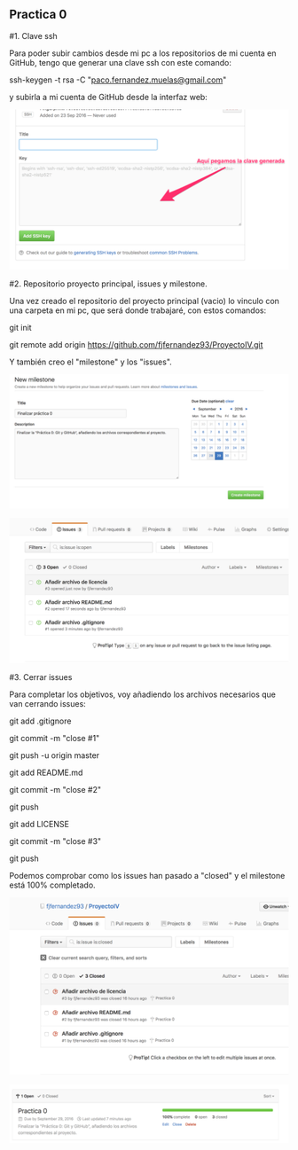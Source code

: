 ## Practica 0

#1. Clave ssh

Para poder subir cambios desde mi pc a los repositorios de mi cuenta en GitHub, tengo que generar una clave ssh con este comando:

ssh-keygen -t rsa -C "paco.fernandez.muelas@gmail.com"

y subirla a mi cuenta de GitHub desde la interfaz web:

![img1](https://github.com/fjfernandez93/ProyectoIV/blob/hito0/capturas/img1.png)

#2. Repositorio proyecto principal, issues y milestone.

Una vez creado el repositorio del proyecto principal (vacio) lo vinculo con una carpeta en mi pc, que será donde trabajaré, con estos comandos:

git init

git remote add origin https://github.com/fjfernandez93/ProyectoIV.git

Y también creo el "milestone" y los "issues".

![img2](https://github.com/fjfernandez93/ProyectoIV/blob/hito0/capturas/img2.png)

![img3](https://github.com/fjfernandez93/ProyectoIV/blob/hito0/capturas/img3.png)

#3. Cerrar issues

Para completar los objetivos, voy añadiendo los archivos necesarios que van cerrando issues:

git add .gitignore

git commit -m "close \#1"

git push -u origin master

git add README.md

git commit -m "close \#2"

git push

git add LICENSE

git commit -m "close \#3"

git push


Podemos comprobar como los issues han pasado a "closed" y el milestone está 100% completado.

![img4](https://github.com/fjfernandez93/ProyectoIV/blob/hito0/capturas/img4.png)

![img5](https://github.com/fjfernandez93/ProyectoIV/blob/hito0/capturas/img5.png)
